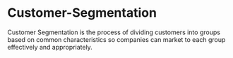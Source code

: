 # Customer-Segmentation
Customer Segmentation is the process of dividing customers into groups based on common characteristics so companies can market to each group effectively and appropriately.
